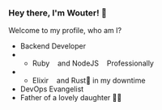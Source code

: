### Hey there, I'm Wouter! 👋

Welcome to my profile, who am I?

* Backend Developer
* * Ruby<img height="12" width="12" src="https://cdn.simpleicons.org/ruby" /> and NodeJS<img height="12" width="12" src="https://cdn.simpleicons.org/javascript" /> Professionally
* * Elixir<img height="12" width="12" src="https://cdn.simpleicons.org/elixir" /> and Rust🦀 in my downtime
* DevOps Evangelist
* Father of a lovely daughter 👼🏻
